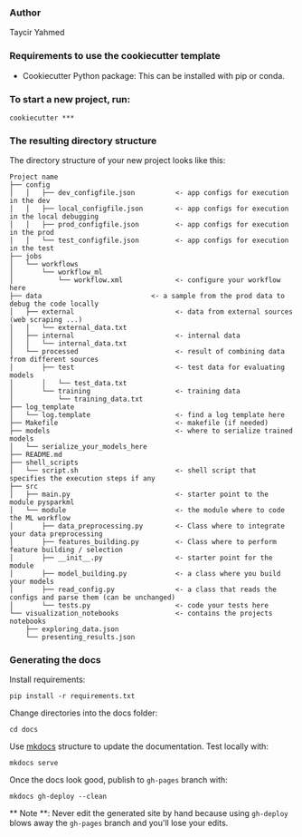 ### Author 
Taycir Yahmed

### Requirements to use the cookiecutter template

 - Cookiecutter Python package: This can be installed with pip or conda.

### To start a new project, run:

    cookiecutter ***


### The resulting directory structure

The directory structure of your new project looks like this: 

```
Project name
├── config
│   │   ├── dev_configfile.json          <- app configs for execution in the dev 
│   │   ├── local_configfile.json        <- app configs for execution in the local debugging
│   │   ├── prod_configfile.json         <- app configs for execution in the prod 
│   │   └── test_configfile.json         <- app configs for execution in the test 
├── jobs
│   └── workflows
│       └── workflow_ml
│           └── workflow.xml             <- configure your workflow here
├── data                           <- a sample from the prod data to debug the code locally
│   ├── external                         <- data from external sources (web scraping ...)
│   │   └── external_data.txt
│   ├── internal                         <- internal data 
│   │   └── internal_data.txt
│   └── processed                        <- result of combining data from different sources
│       ├── test                         <- test data for evaluating models 
│       │   └── test_data.txt
│       └── training                     <- training data 
│           └── training_data.txt
├── log_template
│   └── log.template                     <- find a log template here
├── Makefile                             <- makefile (if needed)
├── models                               <- where to serialize trained models
│   └── serialize_your_models_here
├── README.md
├── shell_scripts
│   └── script.sh                        <- shell script that specifies the execution steps if any
├── src
│   ├── main.py                          <- starter point to the module pysparkml
│   └── module                           <- the module where to code the ML workflow
│       ├── data_preprocessing.py        <- Class where to integrate your data preprocessing
│       ├── features_building.py         <- Class where to perform feature building / selection
│       ├── __init__.py                  <- starter point for the module
│       ├── model_building.py            <- a class where you build your models 
│       ├── read_config.py               <- a class that reads the configs and parse them (can be unchanged)
│       └── tests.py                     <- code your tests here 
└── visualization_notebooks              <- contains the projects notebooks
    ├── exploring_data.json
    └── presenting_results.json

```

### Generating the docs

Install requirements:

    pip install -r requirements.txt

Change directories into the docs folder:

    cd docs

Use [mkdocs](http://www.mkdocs.org/) structure to update the documentation. Test locally with:

    mkdocs serve

Once the docs look good, publish to `gh-pages` branch with:

    mkdocs gh-deploy --clean

** Note **: Never edit the generated site by hand because using `gh-deploy` blows away the `gh-pages` branch and you'll lose your edits.
